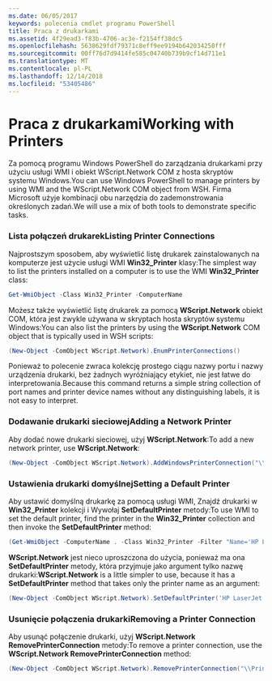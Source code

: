 ```yaml
---
ms.date: 06/05/2017
keywords: polecenia cmdlet programu PowerShell
title: Praca z drukarkami
ms.assetid: 4f29ead3-f83b-4706-ac3e-f2154ff38dc5
ms.openlocfilehash: 5638629fdf79371c8eff9ee9194b642034250fff
ms.sourcegitcommit: 00ff76d7d9414fe585c04740b739b9cf14d711e1
ms.translationtype: MT
ms.contentlocale: pl-PL
ms.lasthandoff: 12/14/2018
ms.locfileid: "53405486"
---
```

# <a name="working-with-printers"></a><span data-ttu-id="bfade-103">Praca z drukarkami</span><span class="sxs-lookup"><span data-stu-id="bfade-103">Working with Printers</span></span>

<span data-ttu-id="bfade-104">Za pomocą programu Windows PowerShell do zarządzania drukarkami przy użyciu usługi WMI i obiekt WScript.Network COM z hosta skryptów systemu Windows.</span><span class="sxs-lookup"><span data-stu-id="bfade-104">You can use Windows PowerShell to manage printers by using WMI and the WScript.Network COM object from WSH.</span></span> <span data-ttu-id="bfade-105">Firma Microsoft użyje kombinacji obu narzędzia do zademonstrowania określonych zadań.</span><span class="sxs-lookup"><span data-stu-id="bfade-105">We will use a mix of both tools to demonstrate specific tasks.</span></span>

### <a name="listing-printer-connections"></a><span data-ttu-id="bfade-106">Lista połączeń drukarek</span><span class="sxs-lookup"><span data-stu-id="bfade-106">Listing Printer Connections</span></span>

<span data-ttu-id="bfade-107">Najprostszym sposobem, aby wyświetlić listę drukarek zainstalowanych na komputerze jest użycie usługi WMI **Win32_Printer** klasy:</span><span class="sxs-lookup"><span data-stu-id="bfade-107">The simplest way to list the printers installed on a computer is to use the WMI **Win32_Printer** class:</span></span>

```powershell
Get-WmiObject -Class Win32_Printer -ComputerName
```

<span data-ttu-id="bfade-108">Możesz także wyświetlić listę drukarek za pomocą **WScript.Network** obiekt COM, która jest zwykle używana w skryptach hosta skryptów systemu Windows:</span><span class="sxs-lookup"><span data-stu-id="bfade-108">You can also list the printers by using the **WScript.Network** COM object that is typically used in WSH scripts:</span></span>

```powershell
(New-Object -ComObject WScript.Network).EnumPrinterConnections()
```

<span data-ttu-id="bfade-109">Ponieważ to polecenie zwraca kolekcję prostego ciągu nazwy portu i nazwy urządzenia drukarki, bez żadnych wyróżniający etykiet, nie jest łatwe do interpretowania.</span><span class="sxs-lookup"><span data-stu-id="bfade-109">Because this command returns a simple string collection of port names and printer device names without any distinguishing labels, it is not easy to interpret.</span></span>

### <a name="adding-a-network-printer"></a><span data-ttu-id="bfade-110">Dodawanie drukarki sieciowej</span><span class="sxs-lookup"><span data-stu-id="bfade-110">Adding a Network Printer</span></span>

<span data-ttu-id="bfade-111">Aby dodać nowe drukarki sieciowej, użyj **WScript.Network**:</span><span class="sxs-lookup"><span data-stu-id="bfade-111">To add a new network printer, use **WScript.Network**:</span></span>

```powershell
(New-Object -ComObject WScript.Network).AddWindowsPrinterConnection("\\Printserver01\Xerox5")
```

### <a name="setting-a-default-printer"></a><span data-ttu-id="bfade-112">Ustawienia drukarki domyślnej</span><span class="sxs-lookup"><span data-stu-id="bfade-112">Setting a Default Printer</span></span>

<span data-ttu-id="bfade-113">Aby ustawić domyślną drukarkę za pomocą usługi WMI, Znajdź drukarki w **Win32_Printer** kolekcji i Wywołaj **SetDefaultPrinter** metody:</span><span class="sxs-lookup"><span data-stu-id="bfade-113">To use WMI to set the default printer, find the printer in the **Win32_Printer** collection and then invoke the **SetDefaultPrinter** method:</span></span>

```powershell
(Get-WmiObject -ComputerName . -Class Win32_Printer -Filter "Name='HP LaserJet 5Si'").SetDefaultPrinter()
```

<span data-ttu-id="bfade-114">**WScript.Network** jest nieco uproszczona do użycia, ponieważ ma ona **SetDefaultPrinter** metody, która przyjmuje jako argument tylko nazwę drukarki:</span><span class="sxs-lookup"><span data-stu-id="bfade-114">**WScript.Network** is a little simpler to use, because it has a **SetDefaultPrinter** method that takes only the printer name as an argument:</span></span>

```powershell
(New-Object -ComObject WScript.Network).SetDefaultPrinter('HP LaserJet 5Si')
```

### <a name="removing-a-printer-connection"></a><span data-ttu-id="bfade-115">Usunięcie połączenia drukarki</span><span class="sxs-lookup"><span data-stu-id="bfade-115">Removing a Printer Connection</span></span>

<span data-ttu-id="bfade-116">Aby usunąć połączenie drukarki, użyj **WScript.Network RemovePrinterConnection** metody:</span><span class="sxs-lookup"><span data-stu-id="bfade-116">To remove a printer connection, use the **WScript.Network RemovePrinterConnection** method:</span></span>

```powershell
(New-Object -ComObject WScript.Network).RemovePrinterConnection("\\Printserver01\Xerox5")
```